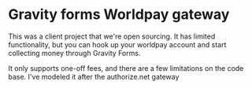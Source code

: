 # Gravity forms Worldpay gateway

This was a client project that we're open sourcing. It has limited functionality, but you can hook up your worldpay account and start collecting money through Gravity Forms.

It only supports one-off fees, and there are a few limitations on the code base. I've modeled it after the authorize.net gateway
